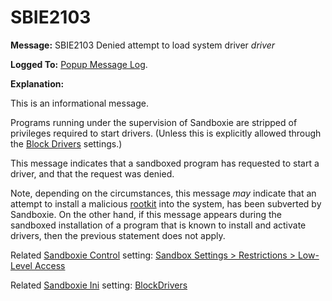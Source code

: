 # SBIE2103


**Message:** SBIE2103 Denied attempt to load system driver _driver_

**Logged To:** [Popup Message Log](PopupMessageLog.md).

**Explanation:**

This is an informational message.

Programs running under the supervision of Sandboxie are stripped of privileges required to start drivers. (Unless this is explicitly allowed through the [Block Drivers](BlockDrivers.md) settings.)

This message indicates that a sandboxed program has requested to start a driver, and that the request was denied.

Note, depending on the circumstances, this message _may_ indicate that an attempt to install a malicious [rootkit](http://en.wikipedia.org/wiki/Rootkit) into the system, has been subverted by Sandboxie. On the other hand, if this message appears during the sandboxed installation of a program that is known to install and activate drivers, then the previous statement does not apply.

Related [Sandboxie Control](SandboxieControl.md) setting: [Sandbox Settings > Restrictions > Low-Level Access](RestrictionsSettings#lowlevel)

Related [Sandboxie Ini](SandboxieIni.md) setting: [BlockDrivers](BlockDrivers.md)
